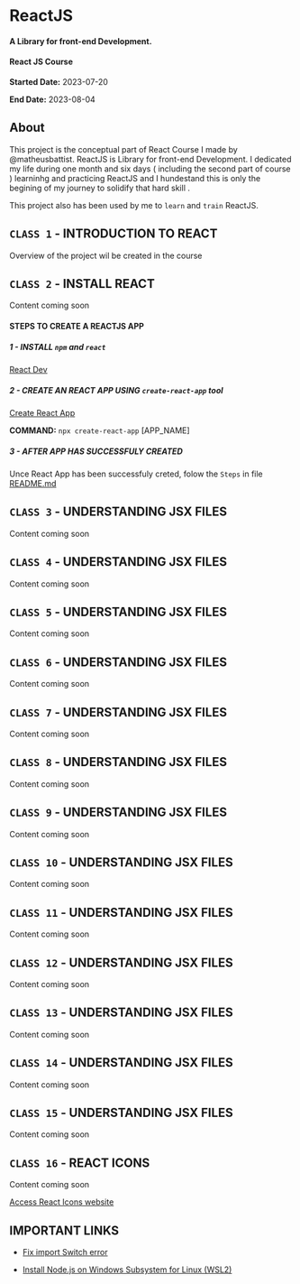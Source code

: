 # ReactJS 
#### A Library for front-end Development. 
#### React JS Course


**Started Date:** 2023-07-20

**End Date:** 2023-08-04

## About
This project is the conceptual part of React Course I made by @matheusbattist.
ReactJS is Library for front-end Development. 
I dedicated my life during one month and six days ( including the second part of course ) learninhg and practicing ReactJS and I hundestand this is only the begining of my journey to solidify that hard skill .

This project also has been used by me to  `learn` and  `train` ReactJS. 


## `CLASS 1` - INTRODUCTION TO REACT

  Overview of the project wil be created in the course


## `CLASS 2` - INSTALL REACT

  Content coming soon

#### STEPS TO CREATE A REACTJS APP

##### 1 - INSTALL `npm` and `react`

[React Dev](https://react.dev/)

##### 2 - CREATE AN REACT APP USING `create-react-app` tool

[Create React App](https://create-react-app.dev)

**COMMAND:** `npx create-react-app` [APP_NAME]
    
##### 3 - AFTER APP HAS SUCCESSFULY CREATED
  Unce React App has been successfuly creted, folow the `Steps` in file 
  [README.md](https://github.com/idelfrides/LearningReactJS/blob/main/README.md)
  

## `CLASS 3` - UNDERSTANDING JSX FILES  

  Content coming soon

## `CLASS 4` - UNDERSTANDING JSX FILES  

  Content coming soon

## `CLASS 5` - UNDERSTANDING JSX FILES  

  Content coming soon

## `CLASS 6` - UNDERSTANDING JSX FILES  

  Content coming soon

## `CLASS 7` - UNDERSTANDING JSX FILES  

  Content coming soon

## `CLASS 8` - UNDERSTANDING JSX FILES  

  Content coming soon

## `CLASS 9` - UNDERSTANDING JSX FILES  

  Content coming soon

## `CLASS 10` - UNDERSTANDING JSX FILES  

  Content coming soon

## `CLASS 11` - UNDERSTANDING JSX FILES  

  Content coming soon

## `CLASS 12` - UNDERSTANDING JSX FILES  

  Content coming soon

## `CLASS 13` - UNDERSTANDING JSX FILES  

  Content coming soon


## `CLASS 14` - UNDERSTANDING JSX FILES  

  Content coming soon


## `CLASS 15` - UNDERSTANDING JSX FILES  

  Content coming soon

## `CLASS 16` - REACT ICONS

  Content coming soon

[Access React Icons website](https://react-icons.github.io/react-icons/)


## IMPORTANT LINKS

- [Fix import Switch error](https://kinsta.com/knowledgebase/attempted-import-error-switch-is-not-exported-from-react-router-dom/)

- [Install Node.js on Windows Subsystem for Linux (WSL2)](https://learn.microsoft.com/en-us/windows/dev-environment/javascript/nodejs-on-wsl)

